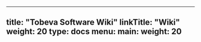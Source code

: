 
---
title: "Tobeva Software Wiki"
linkTitle: "Wiki"
weight: 20
type: docs
menu:
  main:
    weight: 20
---
